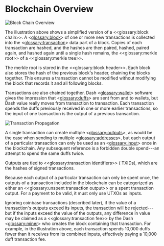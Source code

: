 # Blockchain Overview

![Block Chain Overview](https://dash-docs.github.io/img/dev/en-blockchain-overview.svg)

The illustration above shows a simplified version of a <<glossary:block chain>>. A <<glossary:block>> of one or more new transactions is collected into the <<glossary:transaction>> data part of a block. Copies of each transaction are hashed, and the hashes are then paired, hashed, paired again, and hashed again until a single hash remains, the <<glossary:merkle root>> of a <<glossary:merkle tree>>.

The merkle root is stored in the <<glossary:block header>>. Each block also stores the hash of the previous block's header, chaining the blocks together. This ensures a transaction cannot be modified without modifying the block that records it and all following blocks.

Transactions are also chained together. Dash <<glossary:wallet>> software gives the impression that <<glossary:duffs>> are sent from and to wallets, but Dash value really moves from transaction to transaction. Each transaction spends the duffs previously received in one or more earlier transactions, so the input of one transaction is the output of a previous transaction.

![Transaction Propagation](https://dash-docs.github.io/img/dev/en-transaction-propagation.svg)

A single transaction can create multiple <<glossary:outputs>>, as would be the case when sending to multiple <<glossary:addresses>>, but each output of a particular transaction can only be used as an <<glossary:input>> once in the blockchain. Any subsequent reference is a forbidden double spend---an attempt to spend the same duffs twice.

Outputs are tied to <<glossary:transaction identifiers>> ( TXIDs), which are the hashes of signed transactions.

Because each output of a particular transaction can only be spent once, the outputs of a transaction included in the blockchain can be categorized as either an <<glossary:unspent transaction output>> or a spent transaction output. For a payment to be valid, it must only use UTXOs as inputs.

Ignoring coinbase transactions (described later), if the value of a transaction's outputs exceed its inputs, the transaction will be rejected---but if the inputs exceed the value of the outputs, any difference in value may be claimed as a <<glossary:transaction fee>> by the Dash <<glossary:miner>> who creates the block containing that transaction. For example, in the illustration above, each transaction spends 10,000 duffs fewer than it receives from its combined inputs, effectively paying a 10,000 duff transaction fee.